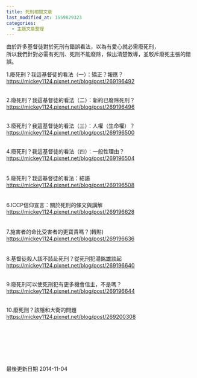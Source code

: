 ```yaml
---
title: 死刑相關文章
last_modified_at: 1559829323
categories:
  - 主題文章整理
---
```


<p>由於許多基督徒對於死刑有錯誤看法，以為有愛心就必需廢死刑，<br>
所以我們針對必需有死刑、死刑不能廢除，做出清楚教導，並駁斥廢死主張的錯誤。</p>

<p><!--more-->1.廢死刑？我這基督徒的看法（一）：矯正？報應？<br>
<a href="http://mickey1124.pixnet.net/blog/post/269196492">https://mickey1124.pixnet.net/blog/post/269196492</a></p>

<p><br>
2.廢死刑？我這基督徒的看法（二）：新約已廢除死刑？<br>
<a href="http://mickey1124.pixnet.net/blog/post/269196496">https://mickey1124.pixnet.net/blog/post/269196496</a></p>

<p><br>
3.廢死刑？我這基督徒的看法（三）：人權（生命權）？<br>
<a href="http://mickey1124.pixnet.net/blog/post/269196500">https://mickey1124.pixnet.net/blog/post/269196500</a></p>

<p><br>
4.廢死刑？我這基督徒的看法（四）：一般性理由？<br>
<a href="http://mickey1124.pixnet.net/blog/post/269196504">https://mickey1124.pixnet.net/blog/post/269196504</a><br>
<br>
<br>
5.廢死刑？我這基督徒的看法：結語<br>
<a href="http://mickey1124.pixnet.net/blog/post/269196508">https://mickey1124.pixnet.net/blog/post/269196508</a><br>
<br>
<br>
6.ICCP信仰宣言：關於死刑的條文與講解<br>
<a href="http://mickey1124.pixnet.net/blog/post/269196628">https://mickey1124.pixnet.net/blog/post/269196628</a><br>
<br>
<br>
7.施害者的命比受害者的更寶貴嗎？(轉貼)<br>
<a href="http://mickey1124.pixnet.net/blog/post/269196636">https://mickey1124.pixnet.net/blog/post/269196636</a><br>
<br>
<br>
8.基督徒殺人該不該赴死刑？從死刑犯湯銘雄談起<br>
<a href="http://mickey1124.pixnet.net/blog/post/269196640">https://mickey1124.pixnet.net/blog/post/269196640</a></p>

<p><br>
9.廢死刑可以使死刑犯有更多機會信主，不是嗎？<br>
<a href="http://mickey1124.pixnet.net/blog/post/269196644">https://mickey1124.pixnet.net/blog/post/269196644</a></p>

<p><br>
10.廢死刑？該隱和大衛的問題<br>
<a href="http://mickey1124.pixnet.net/blog/post/269200308">https://mickey1124.pixnet.net/blog/post/269200308</a><br>
<br>
<br>
<br>
<br>
<br>
<br>
<br>
最後更新日期 2014-11-04</p>

